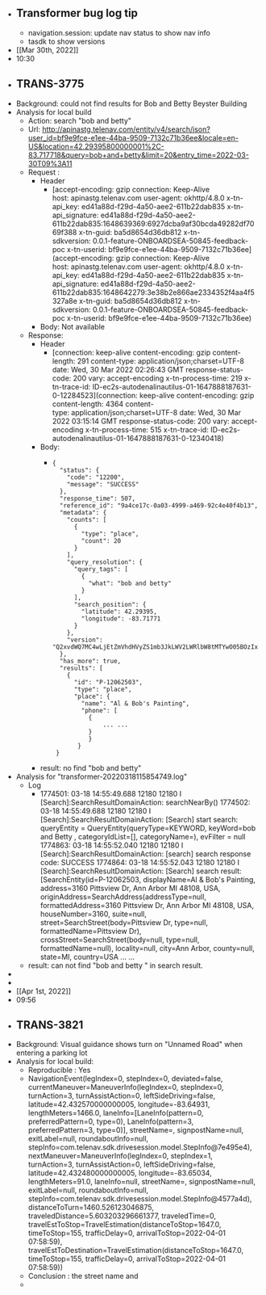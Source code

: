 - ## Transformer bug log tip
	- navigation.session: update nav status to show nav info
	- tasdk to show versions
- [[Mar 30th, 2022]]
- 10:30
- ## TRANS-3775
- Background: could not find results for Bob and Betty Beyster Building
- Analysis for local build
	- Action: search "bob and betty"
	- Url: http://apinastg.telenav.com/entity/v4/search/json?user_id=bf9e9fce-e1ee-44ba-9509-7132c71b36ee&locale=en-US&location=42.29395800000001%2C-83.717718&query=bob+and+betty&limit=20&entry_time=2022-03-30T09%3A11
	- Request :
		- Header
			- [accept-encoding: gzip
			  connection: Keep-Alive
			  host: apinastg.telenav.com
			  user-agent: okhttp/4.8.0
			  x-tn-api_key: ed41a88d-f29d-4a50-aee2-611b22dab835
			  x-tn-api_signature: ed41a88d-f29d-4a50-aee2-611b22dab835:1648639369:6927dcba9af30bcda49282df7069f388
			  x-tn-guid: ba5d8654d36db812
			  x-tn-sdkversion: 0.0.1-feature-ONBOARDSEA-50845-feedback-poc
			  x-tn-userid: bf9e9fce-e1ee-44ba-9509-7132c71b36ee](accept-encoding: gzip
			  connection: Keep-Alive
			  host: apinastg.telenav.com
			  user-agent: okhttp/4.8.0
			  x-tn-api_key: ed41a88d-f29d-4a50-aee2-611b22dab835
			  x-tn-api_signature: ed41a88d-f29d-4a50-aee2-611b22dab835:1648642279:3e38b2e866ae2334352f4aa4f5327a8e
			  x-tn-guid: ba5d8654d36db812
			  x-tn-sdkversion: 0.0.1-feature-ONBOARDSEA-50845-feedback-poc
			  x-tn-userid: bf9e9fce-e1ee-44ba-9509-7132c71b36ee)
		- Body: Not available
	- Response:
		- Header
			- [connection: keep-alive
			  content-encoding: gzip
			  content-length: 291
			  content-type: application/json;charset=UTF-8
			  date: Wed, 30 Mar 2022 02:26:43 GMT
			  response-status-code: 200
			  vary: accept-encoding
			  x-tn-process-time: 219
			  x-tn-trace-id: ID-ec2s-autodenalinautilus-01-1647888187631-0-12284523](connection: keep-alive
			  content-encoding: gzip
			  content-length: 4364
			  content-type: application/json;charset=UTF-8
			  date: Wed, 30 Mar 2022 03:15:14 GMT
			  response-status-code: 200
			  vary: accept-encoding
			  x-tn-process-time: 515
			  x-tn-trace-id: ID-ec2s-autodenalinautilus-01-1647888187631-0-12340418)
		- Body:
			- ```
			  {
			    "status": {
			      "code": "12200",
			      "message": "SUCCESS"
			    },
			    "response_time": 507,
			    "reference_id": "9a4ce17c-0a03-4999-a469-92c4e40f4b13",
			    "metadata": {
			      "counts": [
			        {
			          "type": "place",
			          "count": 20
			        }
			      ],
			      "query_resolution": {
			        "query_tags": [
			          {
			            "what": "bob and betty"
			          }
			        ],
			        "search_position": {
			          "latitude": 42.29395,
			          "longitude": -83.71771
			        }
			      },
			      "version": "Q2xvdWQ7MC4wLjEtZmVhdHVyZS1mb3JkLWV2LWRlbW8tMTYwO05BOzIxUTM7MjAyMi0wMi0xMiAxNzowNzoyMw"
			    },
			    "has_more": true,
			    "results": [
			      {
			        "id": "P-12062503",
			        "type": "place",
			        "place": {
			          "name": "Al & Bob's Painting",
			          "phone": [
			            {
			            	... ...
			            }
			            }
			         }
			   }
			  ```
		- result: no find "bob and betty"
- Analysis for "transformer-20220318115854749.log"
	- Log
		- 1774501: 03-18 14:55:49.688 12180 12180 I [Search]:SearchResultDomainAction: searchNearBy()
		   1774502: 03-18 14:55:49.688 12180 12180 I [Search]:SearchResultDomainAction: [Search] start search: queryEntity = QueryEntity(queryType=KEYWORD, keyWord=bob and Betty , categoryIdList=[], categoryName=), evFilter = null
		   1774863: 03-18 14:55:52.040 12180 12180 I [Search]:SearchResultDomainAction: [search] search response code: SUCCESS
		   1774864: 03-18 14:55:52.043 12180 12180 I [Search]:SearchResultDomainAction: [Search] search result: [SearchEntity(id=P-12062503, displayName=Al & Bob's Painting, address=3160 Pittsview Dr, Ann Arbor MI 48108, USA, originAddress=SearchAddress(addressType=null, formattedAddress=3160 Pittsview Dr, Ann Arbor MI 48108, USA, houseNumber=3160, suite=null, street=SearchStreet(body=Pittsview Dr, type=null, formattedName=Pittsview Dr), crossStreet=SearchStreet(body=null, type=null, formattedName=null), locality=null, city=Ann Arbor, county=null, state=MI, country=USA ... ...
	- result: can not find "bob and betty " in search result.
-
-
- [[Apr 1st, 2022]]
- 09:56
- ## TRANS-3821
- Background: Visual guidance shows turn on "Unnamed Road" when entering a parking lot
- Analysis for local build:
	- Reproducible : Yes
	- NavigationEvent(legIndex=0, stepIndex=0, deviated=false, currentManeuver=ManeuverInfo(legIndex=0, stepIndex=0, turnAction=3, turnAssistAction=0, leftSideDriving=false, latitude=42.432570000000005, longitude=-83.64931, lengthMeters=1466.0, laneInfo=[LaneInfo(pattern=0, preferredPattern=0, type=0), LaneInfo(pattern=3, preferredPattern=3, type=0)], streetName=, signpostName=null, exitLabel=null, roundaboutInfo=null, stepInfo=com.telenav.sdk.drivesession.model.StepInfo@7e495e4), nextManeuver=ManeuverInfo(legIndex=0, stepIndex=1, turnAction=3, turnAssistAction=0, leftSideDriving=false, latitude=42.432480000000005, longitude=-83.65034, lengthMeters=91.0, laneInfo=null, streetName=, signpostName=null, exitLabel=null, roundaboutInfo=null, stepInfo=com.telenav.sdk.drivesession.model.StepInfo@4577a4d), distanceToTurn=1460.526123046875, traveledDistance=5.603203296661377, traveledTime=0, travelEstToStop=TravelEstimation(distanceToStop=1647.0, timeToStop=155, trafficDelay=0, arrivalToStop=2022-04-01 07:58:59), travelEstToDestination=TravelEstimation(distanceToStop=1647.0, timeToStop=155, trafficDelay=0, arrivalToStop=2022-04-01 07:58:59))
	- Conclusion : the street name and
	-